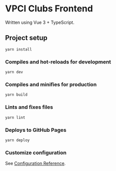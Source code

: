 # VPCI Clubs Frontend

Written using Vue 3 + TypeScript.

## Project setup

```shell script
yarn install
```

### Compiles and hot-reloads for development

```shell script
yarn dev
```

### Compiles and minifies for production

```shell script
yarn build
```

### Lints and fixes files

```shell script
yarn lint
```

### Deploys to GitHub Pages

```shell script
yarn deploy
```

### Customize configuration

See [Configuration Reference](https://cli.vuejs.org/config/).